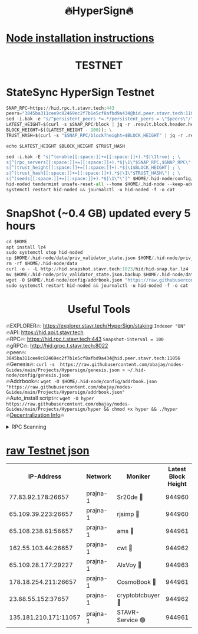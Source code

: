 <h1 align="center"> 🔥HyperSign🔥</h1>

[Node installation instructions](https://github.com/obajay/nodes-Guides/tree/main/Projects/Hypersign)
=

<h1 align="center"> TESTNET</h1>

# StateSync HyperSign Testnet
```python
SNAP_RPC=https://hid.rpc.t.stavr.tech:443
peers="3845ba311cee9c82469ec2f7b1e5cf8afbd9a434@hid.peer.stavr.tech:11056"
sed -i.bak -e "s/^persistent_peers *=.*/persistent_peers = \"$peers\"/" $HOME/.hid-node/config/config.toml
LATEST_HEIGHT=$(curl -s $SNAP_RPC/block | jq -r .result.block.header.height); \
BLOCK_HEIGHT=$((LATEST_HEIGHT - 100)); \
TRUST_HASH=$(curl -s "$SNAP_RPC/block?height=$BLOCK_HEIGHT" | jq -r .result.block_id.hash)

echo $LATEST_HEIGHT $BLOCK_HEIGHT $TRUST_HASH

sed -i.bak -E "s|^(enable[[:space:]]+=[[:space:]]+).*$|\1true| ; \
s|^(rpc_servers[[:space:]]+=[[:space:]]+).*$|\1\"$SNAP_RPC,$SNAP_RPC\"| ; \
s|^(trust_height[[:space:]]+=[[:space:]]+).*$|\1$BLOCK_HEIGHT| ; \
s|^(trust_hash[[:space:]]+=[[:space:]]+).*$|\1\"$TRUST_HASH\"| ; \
s|^(seeds[[:space:]]+=[[:space:]]+).*$|\1\"\"|" $HOME/.hid-node/config/config.toml
hid-noded tendermint unsafe-reset-all --home $HOME/.hid-node --keep-addr-book
systemctl restart hid-noded && journalctl -u hid-noded -f -o cat
```
# SnapShot (~0.4 GB) updated every 5 hours
```python
cd $HOME
apt install lz4
sudo systemctl stop hid-noded
cp $HOME/.hid-node/data/priv_validator_state.json $HOME/.hid-node/priv_validator_state.json.backup
rm -rf $HOME/.hid-node/data
curl -o - -L http://hid.snapshot.stavr.tech:1023/hid/hid-snap.tar.lz4 | lz4 -c -d - | tar -x -C $HOME/.hid-node --strip-components 2
mv $HOME/.hid-node/priv_validator_state.json.backup $HOME/.hid-node/data/priv_validator_state.json
wget -O $HOME/.hid-node/config/addrbook.json "https://raw.githubusercontent.com/obajay/nodes-Guides/main/Projects/Hypersign/addrbook.json"
sudo systemctl restart hid-noded && journalctl -u hid-noded -f -o cat
```

 <h1 align="center"> Useful Tools</h1>

🔥EXPLORER🔥:      https://explorer.stavr.tech/HyperSign/staking        `Indexer "ON"` \
🔥API:             https://hid.api.t.stavr.tech \
🔥RPC🔥:           https://hid.rpc.t.stavr.tech:443              `Snapshot-interval = 100` \
🔥gRPC🔥:          http://hid.grpc.t.stavr.tech:8022 \
🔥peer🔥:          `3845ba311cee9c82469ec2f7b1e5cf8afbd9a434@hid.peer.stavr.tech:11056` \
🔥Genesis🔥:     ```curl -s  https://raw.githubusercontent.com/obajay/nodes-Guides/main/Projects/Hypersign/genesis.json > ~/.hid-node/config/genesis.json``` \
🔥Addrbook🔥:    ```wget -O $HOME/.hid-node/config/addrbook.json "https://raw.githubusercontent.com/obajay/nodes-Guides/main/Projects/Hypersign/addrbook.json"``` \
🔥Auto_install script🔥: ```wget -O hyper https://raw.githubusercontent.com/obajay/nodes-Guides/main/Projects/Hypersign/hyper && chmod +x hyper && ./hyper``` \
🔥[Decentralization Info](https://github.com/obajay/StateSync-snapshots/tree/main/Projects/Hypersign/Decentralization)🔥

<details>
<summary>RPC Scanning</summary>

<h2 align="center"> We scan nodes in real time every 4 hours. And we provide the final result of RPC endpoints.
We cannot influence the operation of these nodes in any way. </h2>


```python
If Voting Power is higher than 0 --> then the Node is a validator of the network and may be subject to attack and be a potential threat to the chain.
```
```python
We marked such validators with a red symbol
```

</details>

[raw Testnet json](https://rpc-check.hypert.stavr.tech/hypert/rpc-hypert-result.json)
=

<table><tr><th>IP-Address</th><th>Network</th><th>Moniker</th><th>Latest Block Height</th><th>Earliest Block Height</th><th>Catching Up</th><th>Tx Index</th><th>Voting Power</th><th>Scan Time</th></tr><tr><td>77.83.92.178:26657</td><td>prajna-1</td><td>Sr20de 🔴</td><td>944960</td><td>1</td><td>False</td><td>on</td><td>1080256</td><td>2024-02-21T05:36:37.984891679UTC</td></tr><tr><td>65.109.39.223:26657</td><td>prajna-1</td><td>rjsimp 🔴</td><td>944960</td><td>1</td><td>False</td><td>on</td><td>1217599</td><td>2024-02-21T05:36:40.365800700UTC</td></tr><tr><td>65.108.238.61:56657</td><td>prajna-1</td><td>ams 🔴</td><td>944961</td><td>1</td><td>False</td><td>on</td><td>1257351</td><td>2024-02-21T05:36:47.256193524UTC</td></tr><tr><td>162.55.103.44:26657</td><td>prajna-1</td><td>cwt 🔴</td><td>944962</td><td>1</td><td>False</td><td>on</td><td>989833</td><td>2024-02-21T05:36:49.933626163UTC</td></tr><tr><td>65.109.28.177:29227</td><td>prajna-1</td><td>AlxVoy 🔴</td><td>944963</td><td>1</td><td>False</td><td>on</td><td>1073855</td><td>2024-02-21T05:36:58.713716670UTC</td></tr><tr><td>178.18.254.211:26657</td><td>prajna-1</td><td>CosmoBook 🔴</td><td>944961</td><td>108201</td><td>False</td><td>on</td><td>990495</td><td>2024-02-21T05:36:46.878283774UTC</td></tr><tr><td>23.88.55.152:37657</td><td>prajna-1</td><td>cryptobtcbuyer 🔴</td><td>944962</td><td>844962</td><td>False</td><td>on</td><td>1244100</td><td>2024-02-21T05:36:50.148260206UTC</td></tr><tr><td>135.181.210.171:11057</td><td>prajna-1</td><td>STAVR-Service 🟢</td><td>944961</td><td>943901</td><td>False</td><td>on</td><td>0</td><td>2024-02-21T05:36:47.576343350UTC</td></tr></table>
